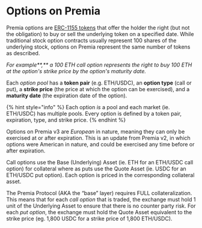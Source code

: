 # Options on Premia

Premia options are [ERC-1155 tokens](https://eips.ethereum.org/EIPS/eip-1155) that offer the holder the right (but not the obligation) to buy or sell the underlying token on a specified date. While traditional stock option contracts usually represent 100 shares of the underlying stock, options on Premia represent the same number of tokens as described.

_For example**,** a 100 ETH call option represents the right to buy 100 ETH at the option's strike price by the option's maturity date._

Each _option pool_ has a **token pair** (e.g. ETH/USDC), an **option type** (call or put), a **strike price** (the price at which the option can be exercised), and a **maturity date** (the expiration date of the option).

{% hint style="info" %}
Each option _is_ a pool and each market (ie. ETH/USDC) has multiple pools. Every option is defined by a token pair, expiration, type, and strike price.
{% endhint %}

Options on Premia v3 are _European_ in nature, meaning they can only be exercised at or after expiration. This is an update from Premia v2, in which options were American in nature, and could be exercised any time before or after expiration.

Call options use the Base (Underlying) Asset (ie. ETH for an ETH/USDC call option) for collateral where as puts use the Quote Asset (ie. USDC for an ETH/USDC put option). Each option is priced in the corresponding collateral asset.

The Premia Protocol (AKA the “base” layer) requires FULL collateralization. This means that for each _call option_ that is traded, the exchange must hold 1 unit of the Underlying Asset to ensure that there is no counter party risk. For each _put option_, the exchange must hold the Quote Asset equivalent to the strike price (eg. 1,800 USDC for a strike price of 1,800 ETH/USDC).
